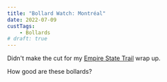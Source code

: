 ```yaml
---
title: "Bollard Watch: Montréal"
date: 2022-07-09
custTags:
	- Bollards
# draft: true
---
```


Didn't make the cut for my [Empire State Trail]() wrap up.

How good are these bollards?
